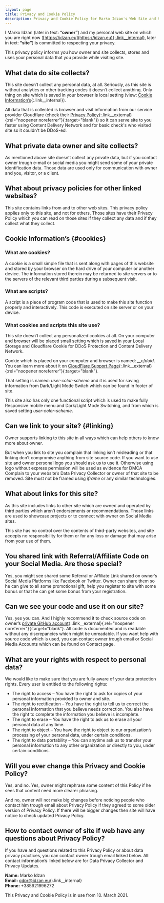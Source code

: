 ```yaml
---
layout: page
title: Privacy and Cookie Policy
description: Privacy and Cookie Policy for Marko Idzan's Web Site and Social Media Platforms
---
```

I Marko Idzan (later in text: **“owner”**) and my personal web site on which you are right now ([https://idzan.eu](https://idzan.eu){:.link__internal}, later in text: **“site”**) is committed to respecting your privacy.

This privacy policy informs you how owner and site collects, stores and uses your personal data that you provide while visiting site.

## What data do site collects?

This site doesn’t collect any personal data, at all. Seriously, as this site is without analytics or other tracking codes it doesn’t collect anything. Only thing on site which is saved in your browser is local setting (view: [Cookie Information’s](#cookies){:.link__internal}).

All data that is collected is browser and visit information from our service provider Cloudflare (check their [Privacy Policy](https://www.cloudflare.com/privacypolicy/){:.link__external}{:rel="noopener noreferrer"}{:target="blank"}) so it can serve site to you faster using Content Delivery Network and for basic check's who visited site so it couldn't be DDoS-ed.

## What private data owner and site collects?

As mentioned above site doesn’t collect any private data, but if you contact owner trough e-mail or social media you might send some of your private identification data. Those data are used only for communication with owner and you, visitor, or a client.

## What about privacy policies for other linked websites?

This site contains links from and to other web sites. This privacy policy applies only to this site, and not for others. Those sites have their Privacy Policy which you can read on those sites if they collect any data and if they collect what they collect.

## Cookie Information’s {#cookies}

### What are cookies?

A cookie is a small simple file that is sent along with pages of this website and stored by your browser on the hard drive of your computer or another device. The information stored therein may be returned to site servers or to the servers of the relevant third parties during a subsequent visit.

### What are scripts?

A script is a piece of program code that is used to make this site function properly and interactively. This code is executed on site server or on your device.

### What cookies and scripts this site use?

This site doesn’t collect any personalized cookies at all. On your computer and browser will be placed small setting which is saved in your Local Storage and Cloudflare Cookie for DDoS Protection and Content Delivery Network.

Cookie which is placed on your computer and browser is named: *__cfduid*. You can learn more about it on [CloudFlare Support Page](https://support.cloudflare.com/hc/en-us/articles/200170156-Understanding-the-Cloudflare-Cookies#12345682){:.link__external}{:rel="noopener noreferrer"}{:target="blank"}.

That setting is named: *user-color-scheme* and it is used for saving information from Dark/Light Mode Switch which can be found in footer of site.

This site also has only one functional script which is used to make fully Responsive mobile menu and Dark/Light Mode Switching, and from which is saved setting *user-color-scheme*.

## Can we link to your site? {#linking}

Owner supports linking to this site in all ways which can help others to know more about owner.

But when you link to site you complain that linking isn’t misleading or that linking don’t compromise anything from site source code. If you want to use site and owner personal logo you should ask us to use it. Otherwise using logo without express permission will be used as evidence for DMCA Complain to your website’s Data Privacy Collector or owner of that site to be removed. Site must not be framed using *iframe* or any similar technologies.

## What about links for this site?

As this site includes links to other site which are owned and operated by third parties which aren’t endorsements or recommendations. Those links are used to showcase projects or to connect with owner on Social Media sites.

This site has no control over the contents of third-party websites, and site accepts no responsibility for them or for any loss or damage that may arise from your use of them.

## You shared link with Referral/Affiliate Code on your Social Media. Are those special?

Yes, you might see shared some Referral or Affiliate Link shared on owner’s Social Media Platforms like Facebook or Twitter. Owner can share them so he can give to all some promotional gift, help you register to site with some bonus or that he can get some bonus from your registration.

## Can we see your code and use it on our site?

Yes, yes you can. And I highly recommend it to check source code on owner’s [private GitHub account](https://github.com/idzan){:.link__external}{:rel="noopener noreferrer"}{:target="blank"}. All code is documented and is readable without any discrepancies which might be unreadable. If you want help with source code which is used, you can contact owner trough email or Social Media Accounts which can be found on Contact page.

## What are your rights with respect to personal data?

We would like to make sure that you are fully aware of your data protection rights. Every user is entitled to the following rights:

* The right to access – You have the right to ask for copies of your personal information provided to owner and site.
* The right to rectification – You have the right to tell us to correct the personal information that you believe needs correction. You also have the right to complete the information you believe is incomplete.
* The right to erase – You have the right to ask us to erase all your personal data at any time.
* The right to object – You have the right to object to our organization’s processing of your personal data, under certain conditions.
* The right to data portability – You can anytime ask us to transfer your personal information to any other organization or directly to you, under certain conditions.

## Will you ever change this Privacy and Cookie Policy?

Yes, and no. Yes, owner might rephrase some content of this Policy if he sees that content need more clearer phrasing.

And no, owner will not make big changes before noticing people who contact him trough email about Privacy Policy if they agreed to some older version of Privacy Policy. If there will be bigger changes then site will have notice to check updated Privacy Policy.

## How to contact owner of site if web have any questions about Privacy Policy?

If you have and questions related to this Privacy Policy or about data privacy practices, you can contact owner trough email linked below. All contact information’s linked below are for Data Privacy Collector and Privacy Updates.

**Name:** Marko Idzan  
**Email:** [gdpr@idzan.eu](mailto:gdpr@idzan.eu){:.link__internal}  
**Phone:** +385921996272

This Privacy and Cookie Policy is in use from 10. March 2021.
